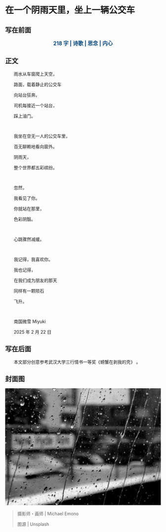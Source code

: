 # 在一个阴雨天里，坐上一辆公交车

## 写在前面

<p style="color:#0f4c81; text-align:center; font-weight:bold; font-size:larger;">218 字 | 诗歌 | 思念 | 内心</p>

## 正文

　　雨水从车窗爬上天空，

　　路面，载着静止的公交车

　　向站台狂奔。

　　司机每接近一个站台，

　　踩上油门。

<br />

　　我坐在空无一人的公交车里，

　　百无聊赖地看向窗外。

　　阴雨天，

　　整个世界都五彩缤纷。

<br />

　　忽然，

　　我看见了你。

　　你就站在那里，

　　色彩阴翳。

<br />

　　心跳骤然减缓。

<br />

　　我记得，我喜欢你。

　　我也记得，

　　在我们成为朋友的那天

　　同样有一颗陨石

　　飞升。

<br />

　　南国微雪 Miyuki

　　2025 年 2 月 22 日

## 写在后面

　　本文部分创意参考武汉大学三行情书一等奖《螃蟹在剥我的壳》 。

## 封面图

![](https://raw.githubusercontent.com/TinySnow/GithubImageHosting/main/blog/articles/poems/michael-emono-txeKBk_cU6I-unsplash.jpg)

> 摄影师・画师 | Michael Emono
>
> 图源 | Unsplash
